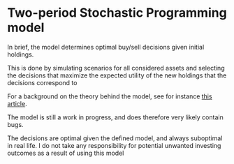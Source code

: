 # Two-period Stochastic Programming model

In brief, the model determines optimal buy/sell decisions given initial holdings. 

This is done by simulating scenarios for all considered assets and selecting the decisions that maximize the expected utility of the new holdings that the decisions correspond to

For a background on the theory behind the model, see for instance [this article](https://www.sciencedirect.com/science/article/pii/S0377221719300153?casa_token=dUruyqP4QkkAAAAA:EDwqnQ-ZLdKj-0yUOSxeqkzQTg-D-RgGgoS2LGHGwAGD-CwZr_piqCIn_dmyt8AXJoSY9fqSVA).

The model is still a work in progress, and does therefore very likely contain bugs.

The decisions are optimal given the defined model, and always suboptimal in real life. I do not take any responsibility for potential unwanted investing outcomes as a result of using this model
